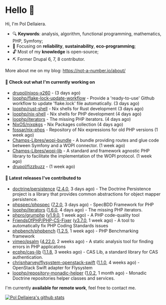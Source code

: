 # Hello 👋

Hi, I'm Pol Dellaiera.

- 🔍 **Keywords**: analysis, algorithm, functional programming, mathematics, PHP, Symfony;
- 🎯 Focusing on **reliability**, **sustainability**, **eco-programming**;
- 🔓 Most of my **knowledge** is open-source;
- ⛏️ Former Drupal 6, 7, 8 contributor.

More about me on my blog: https://not-a-number.io/about/

#### 👷 Check out what I'm currently working on

- [drupol/nixos-x260](https://github.com/drupol/nixos-x260) -  (3 days ago)
- [loophp/flake-lock-update-workflow](https://github.com/loophp/flake-lock-update-workflow) - Provide a &#39;ready-to-use&#39; Github workflow to update &#39;flake.lock&#39; file automatically. (3 days ago)
- [loophp/rust-shell](https://github.com/loophp/rust-shell) - Nix shells for Rust development (3 days ago)
- [loophp/nix-shell](https://github.com/loophp/nix-shell) - Nix shells for PHP development (4 days ago)
- [loophp/iterators](https://github.com/loophp/iterators) - The missing PHP iterators. (4 days ago)
- [NixOS/nixpkgs](https://github.com/NixOS/nixpkgs) - Nix Packages collection (4 days ago)
- [fossar/nix-phps](https://github.com/fossar/nix-phps) - Repository of Nix expressions for old PHP versions (1 week ago)
- [Champs-Libres/wopi-bundle](https://github.com/Champs-Libres/wopi-bundle) - A bundle providing routes and glue code between Symfony and a WOPI connector. (1 week ago)
- [Champs-Libres/wopi-lib](https://github.com/Champs-Libres/wopi-lib) - A standard and framework agnostic PHP library to facilitate the implementation of the WOPI protocol. (1 week ago)
- [drupol/fizzbuzz](https://github.com/drupol/fizzbuzz) -  (1 week ago)

#### 🔭 Latest releases I've contributed to

- [doctrine/persistence](https://github.com/doctrine/persistence) ([2.4.0](https://github.com/doctrine/persistence/releases/tag/2.4.0), 3 days ago) - The Doctrine Persistence project is a library that provides common abstractions for object mapper persistence.
- [phpspec/phpspec](https://github.com/phpspec/phpspec) ([7.2.0](https://github.com/phpspec/phpspec/releases/tag/7.2.0), 3 days ago) - SpecBDD Framework for PHP
- [loophp/iterators](https://github.com/loophp/iterators) ([1.6.0](https://github.com/loophp/iterators/releases/tag/1.6.0), 4 days ago) - The missing PHP iterators.
- [phpro/grumphp](https://github.com/phpro/grumphp) ([v1.9.0](https://github.com/phpro/grumphp/releases/tag/v1.9.0), 1 week ago) - A PHP code-quality tool
- [FriendsOfPHP/PHP-CS-Fixer](https://github.com/FriendsOfPHP/PHP-CS-Fixer) ([v3.7.0](https://github.com/FriendsOfPHP/PHP-CS-Fixer/releases/tag/v3.7.0), 1 week ago) - A tool to automatically fix PHP Coding Standards issues
- [phpbench/phpbench](https://github.com/phpbench/phpbench) ([1.2.5](https://github.com/phpbench/phpbench/releases/tag/1.2.5), 1 week ago) - PHP Benchmarking framework
- [vimeo/psalm](https://github.com/vimeo/psalm) ([4.22.0](https://github.com/vimeo/psalm/releases/tag/4.22.0), 2 weeks ago) - A static analysis tool for finding errors in PHP applications
- [ecphp/cas-lib](https://github.com/ecphp/cas-lib) ([1.1.8](https://github.com/ecphp/cas-lib/releases/tag/1.1.8), 3 weeks ago) - CAS Lib, a standard library for CAS authentication.
- [chrisnharvey/flysystem-openstack-swift](https://github.com/chrisnharvey/flysystem-openstack-swift) ([1.1.0](https://github.com/chrisnharvey/flysystem-openstack-swift/releases/tag/1.1.0), 4 weeks ago) - OpenStack Swift adapter for Flysystem
- [loophp/repository-monadic-helper](https://github.com/loophp/repository-monadic-helper) ([1.0.2](https://github.com/loophp/repository-monadic-helper/releases/tag/1.0.2), 1 month ago) - Monadic Doctrine repositories helper classes and services.

I'm currently **available for remote work**, feel free to contact me.

[![Pol Dellaiera's github stats](https://github-readme-stats.vercel.app/api?username=drupol&count_private=true&show_icons=true)](https://github.com/drupol)
